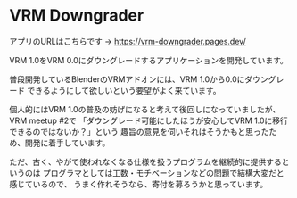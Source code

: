 # VRM Downgrader

アプリのURLはこちらです → https://vrm-downgrader.pages.dev/

VRM 1.0をVRM 0.0にダウングレードするアプリケーションを開発しています。

普段開発しているBlenderのVRMアドオンには、VRM 1.0から0.0にダウングレード
できるようにして欲しいという要望がよく来ています。

個人的にはVRM 1.0の普及の妨げになると考えて後回しになっていましたが、VRM meetup #2で
「ダウングレード可能にしたほうが安心してVRM 1.0に移行できるのではないか？」という
趣旨の意見を伺いそれはそうかもと思ったため、開発に着手しています。

ただ、古く、やがて使われなくなる仕様を扱うプログラムを継続的に提供するというのは
プログラマとしては工数・モチベーションなどの問題で結構大変だと感じているので、
うまく作れそうなら、寄付を募ろうかと思っています。
